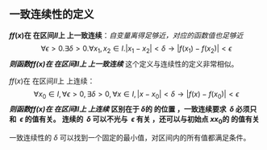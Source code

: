 
## 一致连续性的定义

**$f f(x)$在 在区间$I I$上 上一致连续**：*自变量离得足够近，对应的函数值也足够近*$$\forall \epsilon>0 .\exists \delta>0.\forall x_1 ,x_2 \in I . | x_1 - x_2| < \delta \to |f(x_1) - f(x_2)|<\epsilon$$***则函数$f f(x)$在 在区间$I I$上 上一致连续***
这个定义与连续性的定义非常相似。

$f f(x)$在 在区间$I I$上 上连续：$$\forall x_0 \in I,\forall \epsilon >0 , \exists \delta>0, \forall x\in I , |x-x_0|<\delta \to |f(x)-f(x_0)|<\epsilon$$
***则函数$f f(x)$在 在区间$I I$上 上连续***
**区别在于$\ \delta$的 的位置 ，一致连续要求 $\ \delta$   必须只和 $\ \epsilon$   的值有关。**
**连续的 $\ \delta$   可以不光与 $\ \epsilon$   有关 ，还可以与初始点 $x x_0$的 的值有关**





一致连续性的$\ \delta$   可以找到一个固定的最小值，对区间内的所有值都满足条件。


